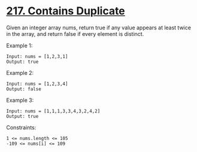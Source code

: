 # [217. Contains Duplicate](https://leetcode.com/problems/contains-duplicate/)

Given an integer array nums, return true if any value appears at least twice in the array, and return false if every element is distinct.

Example 1:
```
Input: nums = [1,2,3,1]
Output: true
```

Example 2:
```
Input: nums = [1,2,3,4]
Output: false
```

Example 3:
```
Input: nums = [1,1,1,3,3,4,3,2,4,2]
Output: true
```
Constraints:

```
1 <= nums.length <= 105
-109 <= nums[i] <= 109
```